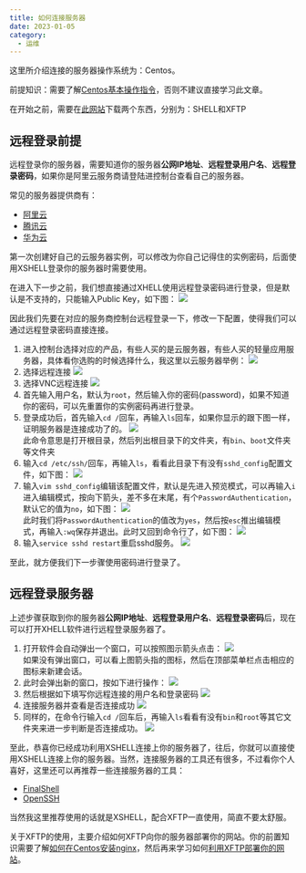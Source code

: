 ```yaml
---
title: 如何连接服务器
date: 2023-01-05
category:
  - 运维
---
```



这里所介绍连接的服务器操作系统为：Centos。

前提知识：需要了解[Centos基本操作指令](./centos-Introduction.md)，否则不建议直接学习此文章。

在开始之前，需要在[此网站](https://www.xshell.com/zh/free-for-home-school/)下载两个东西，分别为：SHELL和XFTP


<!-- more -->

## 远程登录前提


远程登录你的服务器，需要知道你的服务器**公网IP地址**、**远程登录用户名**、**远程登录密码**，如果你是阿里云服务商请登陆进控制台查看自己的服务器。


常见的服务器提供商有：
- [阿里云](https://account.aliyun.com/login/login.htm?spm=5176.28055625.J_3207526240.13.e939154at19JzO&oauth_callback=https%3A%2F%2Fwww.aliyun.com%2F)
- [腾讯云](https://cloud.tencent.com/login?s_url=https%3A%2F%2Fcloud.tencent.com%2F)
- [华为云](https://auth.huaweicloud.com/authui/login.html?locale=zh-cn&service=https%3A%2F%2Fwww.huaweicloud.com%2F#/login)

第一次创建好自己的云服务器实例，可以修改为你自己记得住的实例密码，后面使用XSHELL登录你的服务器时需要使用。

在进入下一步之前，我们想直接通过XHELL使用远程登录密码进行登录，但是默认是不支持的，只能输入Public Key，如下图：
![](./img/only-support-public-key-login-server.png)  

因此我们先要在对应的服务商控制台远程登录一下，修改一下配置，使得我们可以通过远程登录密码直接连接。

1. 进入控制台选择对应的产品，有些人买的是云服务器，有些人买的轻量应用服务器，具体看你选购的时候选择什么，我这里以云服务器举例：
![](./img/my-server.png)
2. 选择远程连接
![](./img/select-remote-connect.png)
3. 选择VNC远程连接
![](./img/select-VNC.png)
4. 首先输入用户名，默认为`root`，然后输入你的密码(password)，如果不知道你的密码，可以先重置你的实例密码再进行登录。
5. 登录成功后，首先输入`cd /`回车，再输入`ls`回车，如果你显示的跟下图一样，证明服务器是连接成功了的。
![](./img/connect-server-success.png)  
此命令意思是打开根目录，然后列出根目录下的文件夹，有`bin`、`boot`文件夹等文件夹
6. 输入`cd /etc/ssh/`回车，再输入`ls`，看看此目录下有没有`sshd_config`配置文件，如下图：
![](./img/sshd_config.png)
7. 输入`vim sshd_config`编辑该配置文件，默认是先进入预览模式，可以再输入`i`进入编辑模式，按向下箭头，差不多在末尾，有个`PasswordAuthentication`，默认它的值为`no`，如下图：
![](./img/enable-password-login.png)  
此时我们将`PasswordAuthentication`的值改为`yes`，然后按`esc`推出编辑模式，再输入`:wq`保存并退出。此时又回到命令行了，如下图：
![](./img/back-command.png)
8. 输入`service sshd restart`重启sshd服务。
![](./img/restart-sshd.png)

至此，就方便我们下一步骤使用密码进行登录了。

## 远程登录服务器

上述步骤获取到你的服务器**公网IP地址**、**远程登录用户名**、**远程登录密码**后，现在可以打开XHELL软件进行远程登录服务器了。

1. 打开软件会自动弹出一个窗口，可以按照图示箭头点击：
![](./img/build-connect.png)  
如果没有弹出窗口，可以看上图箭头指的图标，然后在顶部菜单栏点击相应的图标来新建会话。
2. 此时会弹出新的窗口，按如下进行操作：
![](./img/connect-service.png)
3. 然后根据如下填写你远程连接的用户名和登录密码
![](./img/input-name-pwd.png)
4. 连接服务器并查看是否连接成功
![](./img/connect-my-server.png)
5. 同样的，在命令行输入`cd /`回车后，再输入`ls`看看有没有`bin`和`root`等其它文件夹来进一步判断是否连接成功。
![](./img/connect-server-success2.png)


至此，恭喜你已经成功利用XSHELL连接上你的服务器了，往后，你就可以直接使用XSHELL连接上你的服务器。当然，连接服务器的工具还有很多，不过看你个人喜好，这里还可以再推荐一些连接服务器的工具：

- [FinalShell](http://www.hostbuf.com/t/988.html)
- [OpenSSH](http://www.mls-software.com/opensshd.html)

当然我这里推荐使用的话就是XSHELL，配合XFTP一直使用，简直不要太舒服。

关于XFTP的使用，主要介绍如何XFTP向你的服务器部署你的网站。你的前置知识需要了解[如何在Centos安装nginx](./centos-install-nginx.md)，然后再来学习如何[利用XFTP部署你的网站](./how-to-reploy-your-website.md)。

